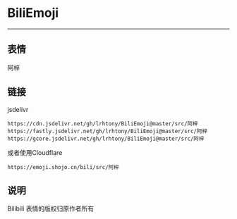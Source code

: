 # BiliEmoji
---
## 表情
阿梓
## 链接
jsdelivr
```
https://cdn.jsdelivr.net/gh/lrhtony/BiliEmoji@master/src/阿梓
https://fastly.jsdelivr.net/gh/lrhtony/BiliEmoji@master/src/阿梓
https://gcore.jsdelivr.net/gh/lrhtony/BiliEmoji@master/src/阿梓
```
或者使用Cloudflare
```
https://emoji.shojo.cn/bili/src/阿梓
```
## 说明
Bilibili 表情的版权归原作者所有
